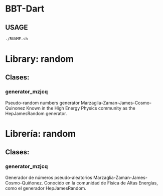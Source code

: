 # BBT-Dart
## USAGE
```bash
./RUNME.sh
```
# Library: random
## Clases:
### generator_mzjcq
Pseudo-random numbers generator Marzaglia-Zaman-James-Cosmo-Quinonez
Known in the High Energy Physics community as the HepJamesRandom generator.


# Librería: random
## Clases:
### generator_mzjcq
Generador de números pseudo-aleatorios Marzaglia-Zaman-James-Cosmo-Quiñonez.
Conocido en la comunidad de Física de Altas Energías, como el generador HepJamesRandom.

